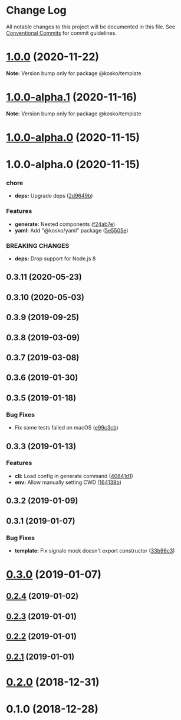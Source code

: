 # Change Log

All notable changes to this project will be documented in this file.
See [Conventional Commits](https://conventionalcommits.org) for commit guidelines.

# [1.0.0](https://github.com/tommy351/kosko/compare/@kosko/template@1.0.0-alpha.1...@kosko/template@1.0.0) (2020-11-22)

**Note:** Version bump only for package @kosko/template





# [1.0.0-alpha.1](https://github.com/tommy351/kosko/compare/@kosko/template@1.0.0-alpha.0...@kosko/template@1.0.0-alpha.1) (2020-11-16)

**Note:** Version bump only for package @kosko/template





# [1.0.0-alpha.0](https://github.com/tommy351/kosko/compare/@kosko/template@1.0.0-alpha.0...@kosko/template@1.0.0-alpha.0) (2020-11-15)



# 1.0.0-alpha.0 (2020-11-15)


### chore

* **deps:** Upgrade deps ([2d9649b](https://github.com/tommy351/kosko/commit/2d9649b2579cdf75529b07ec42d1bc88e8eb937e))


### Features

* **generate:** Nested components ([f24ab7e](https://github.com/tommy351/kosko/commit/f24ab7e3ee43b15c6685da08cfd3d61be9193f1d))
* **yaml:** Add "@kosko/yaml" package ([5e5505e](https://github.com/tommy351/kosko/commit/5e5505e6f0cc622e234d6d71cad61a576fa970d5))


### BREAKING CHANGES

* **deps:** Drop support for Node.js 8



## 0.3.11 (2020-05-23)



## 0.3.10 (2020-05-03)



## 0.3.9 (2019-09-25)



## 0.3.8 (2019-03-09)



## 0.3.7 (2019-03-08)



## 0.3.6 (2019-01-30)



## 0.3.5 (2019-01-18)


### Bug Fixes

* Fix some tests failed on macOS ([e99c3cb](https://github.com/tommy351/kosko/commit/e99c3cb76483fe22b5c0eb6b89df5138a5bdc62a))



## 0.3.3 (2019-01-13)


### Features

* **cli:** Load config in generate command ([40841d1](https://github.com/tommy351/kosko/commit/40841d14f0408ca45d17b819badec92942a604e6))
* **env:** Allow manually setting CWD ([164138b](https://github.com/tommy351/kosko/commit/164138b5c133d49a84ed85ba31d5e17bd1f05388))



## 0.3.2 (2019-01-09)



## 0.3.1 (2019-01-07)


### Bug Fixes

* **template:** Fix signale mock doesn't export constructor ([33b96c3](https://github.com/tommy351/kosko/commit/33b96c30055ce8596d6603c3161ca96cd9e8e323))



# [0.3.0](https://github.com/tommy351/kosko/compare/@kosko/template@0.2.4...@kosko/template@0.3.0) (2019-01-07)



## [0.2.4](https://github.com/tommy351/kosko/compare/@kosko/template@0.2.3...@kosko/template@0.2.4) (2019-01-02)



## [0.2.3](https://github.com/tommy351/kosko/compare/@kosko/template@0.2.2...@kosko/template@0.2.3) (2019-01-01)



## [0.2.2](https://github.com/tommy351/kosko/compare/@kosko/template@0.2.1...@kosko/template@0.2.2) (2019-01-01)



## [0.2.1](https://github.com/tommy351/kosko/compare/@kosko/template@0.2.0...@kosko/template@0.2.1) (2019-01-01)



# [0.2.0](https://github.com/tommy351/kosko/compare/@kosko/template@0.1.0...@kosko/template@0.2.0) (2018-12-31)



# 0.1.0 (2018-12-28)
